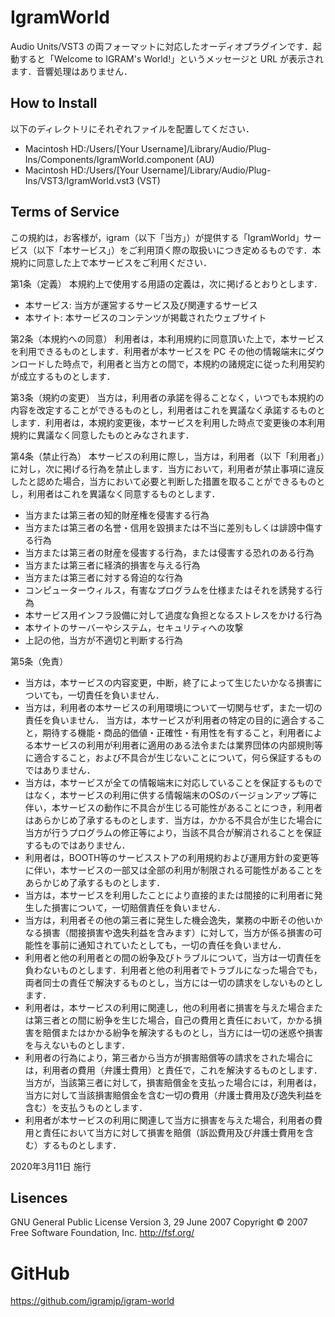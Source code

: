 # IgramWorld
Audio Units/VST3 の両フォーマットに対応したオーディオプラグインです．起動すると「Welcome to IGRAM's World!」というメッセージと URL が表示されます．音響処理はありません．

## How to Install
以下のディレクトリにそれぞれファイルを配置してください．
- Macintosh HD:/Users/[Your Username]/Library/Audio/Plug-Ins/Components/IgramWorld.component (AU)
- Macintosh HD:/Users/[Your Username]/Library/Audio/Plug-Ins/VST3/IgramWorld.vst3 (VST)

## Terms of Service
この規約は，お客様が，igram（以下「当方」）が提供する「IgramWorld」サービス（以下「本サービス」）をご利用頂く際の取扱いにつき定めるものです．本規約に同意した上で本サービスをご利用ください．

第1条（定義）
本規約上で使用する用語の定義は，次に掲げるとおりとします．
- 本サービス: 当方が運営するサービス及び関連するサービス
- 本サイト: 本サービスのコンテンツが掲載されたウェブサイト

第2条（本規約への同意）
利用者は，本利用規約に同意頂いた上で，本サービスを利用できるものとします．利用者が本サービスを PC その他の情報端末にダウンロードした時点で，利用者と当方との間で，本規約の諸規定に従った利用契約が成立するものとします．

第3条（規約の変更）
当方は，利用者の承諾を得ることなく，いつでも本規約の内容を改定することができるものとし，利用者はこれを異議なく承諾するものとします．利用者は，本規約変更後，本サービスを利用した時点で変更後の本利用規約に異議なく同意したものとみなされます．

第4条（禁止行為）
本サービスの利用に際し，当方は，利用者（以下「利用者」）に対し，次に掲げる行為を禁止します．当方において，利用者が禁止事項に違反したと認めた場合，当方において必要と判断した措置を取ることができるものとし，利用者はこれを異議なく同意するものとします．
- 当方または第三者の知的財産権を侵害する行為
- 当方または第三者の名誉・信用を毀損または不当に差別もしくは誹謗中傷する行為
- 当方または第三者の財産を侵害する行為，または侵害する恐れのある行為
- 当方または第三者に経済的損害を与える行為
- 当方または第三者に対する脅迫的な行為
- コンピューターウィルス，有害なプログラムを仕様またはそれを誘発する行為
- 本サービス用インフラ設備に対して過度な負担となるストレスをかける行為
- 本サイトのサーバーやシステム，セキュリティへの攻撃 
- 上記の他，当方が不適切と判断する行為

第5条（免責）
- 当方は，本サービスの内容変更，中断，終了によって生じたいかなる損害についても，一切責任を負いません．
- 当方は，利用者の本サービスの利用環境について一切関与せず，また一切の責任を負いません．
当方は，本サービスが利用者の特定の目的に適合すること，期待する機能・商品的価値・正確性・有用性を有すること，利用者による本サービスの利用が利用者に適用のある法令または業界団体の内部規則等に適合すること，および不具合が生じないことについて，何ら保証するものではありません．
- 当方は，本サービスが全ての情報端末に対応していることを保証するものではなく，本サービスの利用に供する情報端末のOSのバージョンアップ等に伴い，本サービスの動作に不具合が生じる可能性があることにつき，利用者はあらかじめ了承するものとします．当方は，かかる不具合が生じた場合に当方が行うプログラムの修正等により，当該不具合が解消されることを保証するものではありません．
- 利用者は，BOOTH等のサービスストアの利用規約および運用方針の変更等に伴い，本サービスの一部又は全部の利用が制限される可能性があることをあらかじめ了承するものとします．
- 当方は，本サービスを利用したことにより直接的または間接的に利用者に発生した損害について，一切賠償責任を負いません．
- 当方は，利用者その他の第三者に発生した機会逸失，業務の中断その他いかなる損害（間接損害や逸失利益を含みます）に対して，当方が係る損害の可能性を事前に通知されていたとしても，一切の責任を負いません．
- 利用者と他の利用者との間の紛争及びトラブルについて，当方は一切責任を負わないものとします．利用者と他の利用者でトラブルになった場合でも，両者同士の責任で解決するものとし，当方には一切の請求をしないものとします．
- 利用者は，本サービスの利用に関連し，他の利用者に損害を与えた場合または第三者との間に紛争を生じた場合，自己の費用と責任において，かかる損害を賠償またはかかる紛争を解決するものとし，当方には一切の迷惑や損害を与えないものとします．
- 利用者の行為により，第三者から当方が損害賠償等の請求をされた場合には，利用者の費用（弁護士費用）と責任で，これを解決するものとします．当方が，当該第三者に対して，損害賠償金を支払った場合には，利用者は，当方に対して当該損害賠償金を含む一切の費用（弁護士費用及び逸失利益を含む）を支払うものとします．
- 利用者が本サービスの利用に関連して当方に損害を与えた場合，利用者の費用と責任において当方に対して損害を賠償（訴訟費用及び弁護士費用を含む）するものとします．

2020年3月11日 施行

## Lisences
GNU General Public License
Version 3, 29 June 2007
Copyright © 2007 Free Software Foundation, Inc. <http://fsf.org/>

# GitHub
https://github.com/igramjp/igram-world
